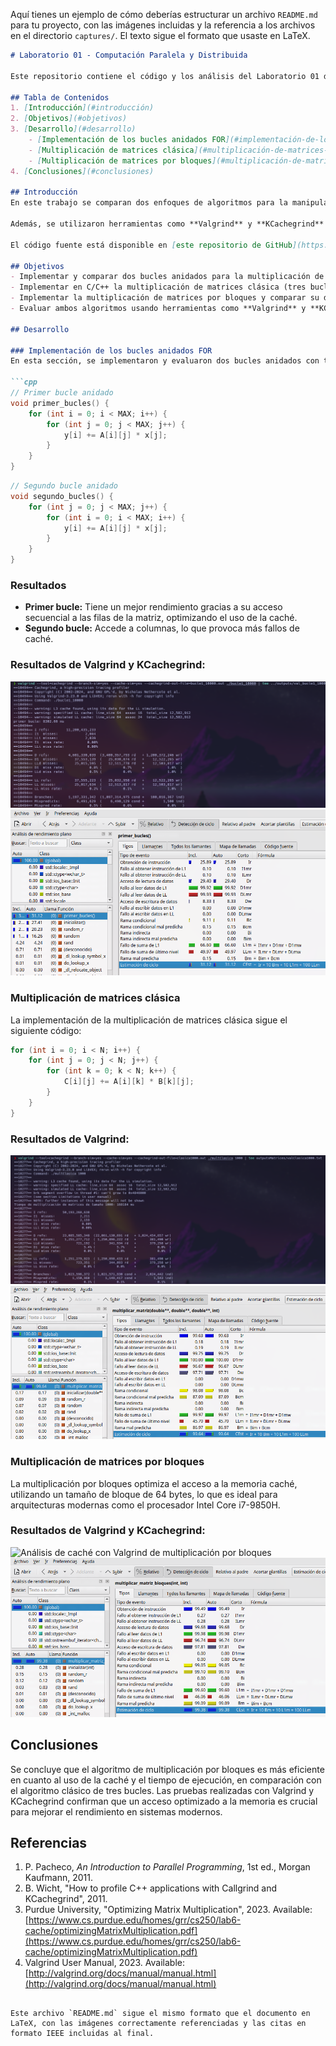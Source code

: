 Aquí tienes un ejemplo de cómo deberías estructurar un archivo `README.md` para tu proyecto, con las imágenes incluidas y la referencia a los archivos en el directorio `captures/`. El texto sigue el formato que usaste en LaTeX.

```markdown
# Laboratorio 01 - Computación Paralela y Distribuida

Este repositorio contiene el código y los análisis del Laboratorio 01 de la materia de **Computación Paralela y Distribuida**. A continuación, se detallan las implementaciones, los objetivos, y los análisis realizados.

## Tabla de Contenidos
1. [Introducción](#introducción)
2. [Objetivos](#objetivos)
3. [Desarrollo](#desarrollo)
    - [Implementación de los bucles anidados FOR](#implementación-de-los-bucles-anidados-for)
    - [Multiplicación de matrices clásica](#multiplicación-de-matrices-clásica)
    - [Multiplicación de matrices por bloques](#multiplicación-de-matrices-por-bloques)
4. [Conclusiones](#conclusiones)

## Introducción
En este trabajo se comparan dos enfoques de algoritmos para la manipulación de matrices. Primero, se implementaron dos bucles anidados que realizan la operación de multiplicación de matrices secuencialmente. Luego, se implementan el algoritmo clásico de multiplicación de matrices (tres bucles) y la multiplicación por bloques.

Además, se utilizaron herramientas como **Valgrind** y **KCachegrind** para analizar la eficiencia en el uso de la memoria caché y el tiempo de ejecución de cada enfoque.

El código fuente está disponible en [este repositorio de GitHub](https://github.com/PaulParizacaMozo/CPDLaboratorio/tree/main/Laboratorio01).

## Objetivos
- Implementar y comparar dos bucles anidados para la multiplicación de matrices.
- Implementar en C/C++ la multiplicación de matrices clásica (tres bucles anidados).
- Implementar la multiplicación de matrices por bloques y comparar su desempeño con el enfoque clásico.
- Evaluar ambos algoritmos usando herramientas como **Valgrind** y **KCachegrind**.

## Desarrollo

### Implementación de los bucles anidados FOR
En esta sección, se implementaron y evaluaron dos bucles anidados con tamaños de matrices de 100, 1000 y 10000. Los resultados en términos de tiempo de ejecución y uso de memoria caché se muestran a continuación.

```cpp
// Primer bucle anidado
void primer_bucles() {
    for (int i = 0; i < MAX; i++) {
        for (int j = 0; j < MAX; j++) {
            y[i] += A[i][j] * x[j];
        }
    }
}
```

```cpp
// Segundo bucle anidado
void segundo_bucles() {
    for (int j = 0; j < MAX; j++) {
        for (int i = 0; i < MAX; i++) {
            y[i] += A[i][j] * x[j];
        }
    }
}
```

### Resultados
- **Primer bucle:** Tiene un mejor rendimiento gracias a su acceso secuencial a las filas de la matriz, optimizando el uso de la caché. 
- **Segundo bucle:** Accede a columnas, lo que provoca más fallos de caché.

### Resultados de Valgrind y KCachegrind:
![Análisis de caché con Valgrind del primer bucle](captures/bucle1Valgrind.png)
![Análisis de caché con KCachegrind del primer bucle](captures/blucle1Kcachegrind.png)

### Multiplicación de matrices clásica
La implementación de la multiplicación de matrices clásica sigue el siguiente código:

```cpp
for (int i = 0; i < N; i++) {
    for (int j = 0; j < N; j++) {
        for (int k = 0; k < N; k++) {
            C[i][j] += A[i][k] * B[k][j];
        }
    }
}
```

### Resultados de Valgrind:
![Análisis de caché con Valgrind de multiplicación clásica](captures/multClasicaValgrind.png)
![Análisis de caché con KCachegrind de multiplicación clásica](captures/clasicaKcachegrind.png)

### Multiplicación de matrices por bloques
La multiplicación por bloques optimiza el acceso a la memoria caché, utilizando un tamaño de bloque de 64 bytes, lo que es ideal para arquitecturas modernas como el procesador Intel Core i7-9850H.

### Resultados de Valgrind y KCachegrind:
![Análisis de caché con Valgrind de multiplicación por bloques](captures/multBloquesValgrind.png)
![Análisis de caché con KCachegrind de multiplicación por bloques](captures/bloquesKcachegrind.png)

## Conclusiones
Se concluye que el algoritmo de multiplicación por bloques es más eficiente en cuanto al uso de la caché y el tiempo de ejecución, en comparación con el algoritmo clásico de tres bucles. Las pruebas realizadas con Valgrind y KCachegrind confirman que un acceso optimizado a la memoria es crucial para mejorar el rendimiento en sistemas modernos.

## Referencias
1. P. Pacheco, *An Introduction to Parallel Programming*, 1st ed., Morgan Kaufmann, 2011.
2. B. Wicht, "How to profile C++ applications with Callgrind and KCachegrind", 2011. 
3. Purdue University, "Optimizing Matrix Multiplication", 2023. Available: [https://www.cs.purdue.edu/homes/grr/cs250/lab6-cache/optimizingMatrixMultiplication.pdf](https://www.cs.purdue.edu/homes/grr/cs250/lab6-cache/optimizingMatrixMultiplication.pdf)
4. Valgrind User Manual, 2023. Available: [http://valgrind.org/docs/manual/manual.html](http://valgrind.org/docs/manual/manual.html)
```

Este archivo `README.md` sigue el mismo formato que el documento en LaTeX, con las imágenes correctamente referenciadas y las citas en formato IEEE incluidas al final.
